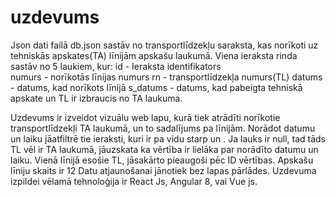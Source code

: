 # uzdevums
Json dati failā db.json sastāv no transportlīdzekļu saraksta, kas norīkoti uz tehniskās apskates(TA) līnijām apskašu laukumā.
Viena ieraksta rinda sastāv no 5 laukiem, kur:
id - Ieraksta identifikators                            
numurs - norīkotās līnijas numurs
rn - transportlīdzekļa numurs(TL)
datums - datums, kad norīkots līnijā
s_datums - datums, kad pabeigta tehniskā apskate un TL ir izbraucis no TA laukuma.

Uzdevums ir izveidot vizuālu web lapu, kurā tiek atrādīti norīkotie transportlīdzekļi TA laukumā, un to sadalījums pa līnijām.
Norādot datumu un laiku jāatfiltrē tie ieraksti, kuri ir pa vidu starp <datums> un <s-datums>. 
Ja lauks <s-datums> ir null, tad tāds TL vēl ir TA laukumā, jāuzskata ka vērtība ir lielāka par norādīto datumu un laiku. 
Vienā līnijā esošie TL, jāsakārto pieaugoši pēc ID vērtības.
Apskašu līniju skaits ir 12
Datu atjaunošanai jānotiek bez lapas pārlādes. 
Uzdevuma izpildei vēlamā tehnoloģija ir React Js, Angular 8, vai Vue js.

